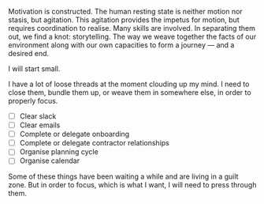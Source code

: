 Motivation is constructed. The human resting state is neither motion nor stasis, but agitation. This agitation provides the impetus for motion, but requires coordination to realise. Many skills are involved. In separating them out, we find a knot: storytelling. The way we weave together the facts of our environment along with our own capacities to form a journey — and a desired end.

I will start small.

I have a lot of loose threads at the moment clouding up my mind. I need to close them, bundle them up, or weave them in somewhere else, in order to properly focus.

- [ ] Clear slack
- [ ] Clear emails
- [ ] Complete or delegate onboarding
- [ ] Complete or delegate contractor relationships
- [ ] Organise planning cycle
- [ ] Organise calendar

Some of these things have been waiting a while and are living in a guilt zone. But in order to focus, which is what I want, I will need to press through them.
